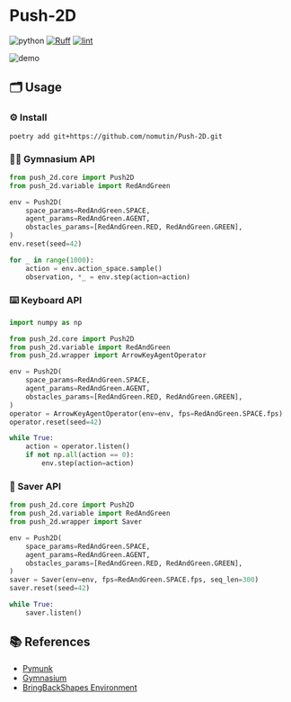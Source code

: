 # Push-2D

![python](https://img.shields.io/badge/python-3.8%20|%203.9%20|%203.10-blue)
[![Ruff](https://img.shields.io/endpoint?url=https://raw.githubusercontent.com/charliermarsh/ruff/main/assets/badge/v2.json)](https://github.com/astral-sh/ruff)
[![lint](https://github.com/nomutin/push2d-simulator/actions/workflows/lint.yml/badge.svg)](https://github.com/nomutin/push2d-simulator/actions/workflows/lint.yml)

![demo](https://github.com/nomutin/Push-2D/assets/48053582/a0283860-ac3f-4a1c-b4e3-5460570c66f6)

## 🗂️ Usage

### ⚙️ Install

```shell
poetry add git+https://github.com/nomutin/Push-2D.git
```

### 🏋️‍♀️ Gymnasium API

```python
from push_2d.core import Push2D
from push_2d.variable import RedAndGreen

env = Push2D(
    space_params=RedAndGreen.SPACE,
    agent_params=RedAndGreen.AGENT,
    obstacles_params=[RedAndGreen.RED, RedAndGreen.GREEN],
)
env.reset(seed=42)

for _ in range(1000):
    action = env.action_space.sample()
    observation, *_ = env.step(action=action)
```

### ⌨️ Keyboard API

```python
import numpy as np

from push_2d.core import Push2D
from push_2d.variable import RedAndGreen
from push_2d.wrapper import ArrowKeyAgentOperator

env = Push2D(
    space_params=RedAndGreen.SPACE,
    agent_params=RedAndGreen.AGENT,
    obstacles_params=[RedAndGreen.RED, RedAndGreen.GREEN],
)
operator = ArrowKeyAgentOperator(env=env, fps=RedAndGreen.SPACE.fps)
operator.reset(seed=42)

while True:
    action = operator.listen()
    if not np.all(action == 0):
        env.step(action=action)
```

### 📀 Saver API

```python
from push_2d.core import Push2D
from push_2d.variable import RedAndGreen
from push_2d.wrapper import Saver

env = Push2D(
    space_params=RedAndGreen.SPACE,
    agent_params=RedAndGreen.AGENT,
    obstacles_params=[RedAndGreen.RED, RedAndGreen.GREEN],
)
saver = Saver(env=env, fps=RedAndGreen.SPACE.fps, seq_len=300)
saver.reset(seed=42)

while True:
    saver.listen()
```

## 📚 References

- [Pymunk](http://www.pymunk.org/en/latest/)
- [Gymnasium](https://github.com/Farama-Foundation/Gymnasium)
- [BringBackShapes Environment](https://github.com/arnavkj1995/BBS)

